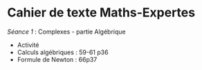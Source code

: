 # Cahier de texte Maths-Expertes
*Séance 1* : Complexes - partie Algébrique

- Activité 
- Calculs algébriques : 59-61 p36
- Formule de Newton : 66p37


